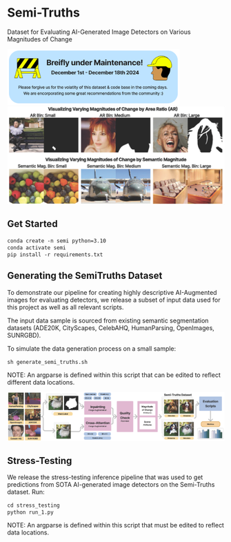 # Semi-Truths
Dataset for Evaluating AI-Generated Image Detectors on Various Magnitudes of Change

<img width="400px" src="./figures/maintenance_sign.png" alt="This repo is breifly under maintenance until December 18th 2024." />

<img width="600px" src="./figures/mag_of_change_head_fig.png" alt="Different measures of magnitudes of change presented in SemiTruths: Area Ratio and Semantic Change" />


## Get Started

```
conda create -n semi python=3.10
conda activate semi
pip install -r requirements.txt
```

## Generating the SemiTruths Dataset

To demonstrate our pipeline for creating highly descriptive AI-Augmented images for evaluating detectors, we release a subset of input data used for this project as well as all relevant scripts.

The input data sample is sourced from existing semantic segmentation datasets (ADE20K, CityScapes, CelebAHQ, HumanParsing, OpenImages, SUNRGBD).

To simulate the data generation process on a small sample:
```
sh generate_semi_truths.sh
```
NOTE: An argparse is defined within this script that can be edited to reflect different data locations.

<img width="800px" src="./figures/final_full_pipeline.png" alt="Diagram of the SemiTruths image augmentation process." />


## Stress-Testing

We release the stress-testing inference pipeline that was used to get predictions from SOTA AI-generated image detectors on the Semi-Truths dataset. Run:

```
cd stress_testing
python run_1.py
```
NOTE: An argparse is defined within this script that must be edited to reflect data locations.

